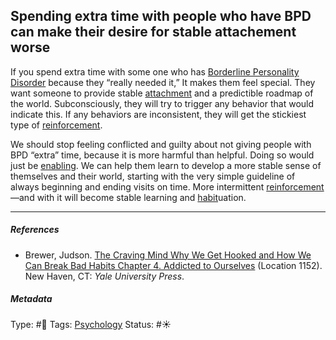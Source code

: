 ## Spending extra time with people who have BPD can make their desire for stable attachement worse

If you spend extra time with some one who has [Borderline Personality Disorder](Borderline%20Personality%20Disorder.md) because they “really needed it,” It makes them feel special. They want someone to provide stable [attachment](Attachment.md) and a predictible roadmap of the world. Subconsciously, they will try to trigger any behavior that would indicate this. If any behaviors are inconsistent, they will get the stickiest type of [reinforcement](Operant%20conditioning.md). 

We should stop feeling conflicted and guilty about not giving people with BPD “extra” time, because it is more harmful than helpful. Doing so would just be [enabling](Enabling.md). We can help them learn to develop a more stable sense of themselves and their world, starting with the very simple guideline of always beginning and ending visits on time. More intermittent [reinforcement](Operant%20conditioning.md)—and with it will become stable learning and [habit](Habit.md)uation.

---

##### References

* Brewer, Judson. [The Craving Mind Why We Get Hooked and How We Can Break Bad Habits Chapter 4. Addicted to Ourselves](The%20Craving%20Mind%20Why%20We%20Get%20Hooked%20and%20How%20We%20Can%20Break%20Bad%20Habits%20Chapter%204.%20Addicted%20to%20Ourselves.md) (Location 1152). New Haven, CT: *Yale University Press*.

##### Metadata

Type: #🔴 
Tags: [Psychology](Psychology.md) 
Status: #☀️ 
